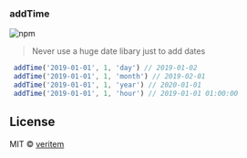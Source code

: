 ### addTime

![npm](https://img.shields.io/npm/v/replace-package-name-here)

> Never use a huge date libary just to add dates  

```js
 addTime('2019-01-01', 1, 'day') // 2019-01-02
 addTime('2019-01-01', 1, 'month') // 2019-02-01
 addTime('2019-01-01', 1, 'year') // 2020-01-01
 addTime('2019-01-01', 1, 'hour') // 2019-01-01 01:00:00
```

## License 

MIT &copy; [veritem](https://github.com/veritem) 